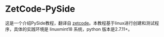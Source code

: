 # ZetCode-PySide
这是一个介绍PySide教程，翻译自 [zetcode](http://zetcode.com/gui/pysidetutorial/)。本教程基于linux进行创建和测试程序，具体的实践环境是 linuxmint18 系统，python 版本是2.7.11+。 
